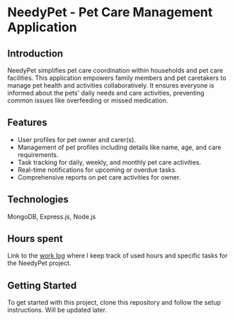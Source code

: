 # NeedyPet - Pet Care Management Application

## Introduction

NeedyPet simplifies pet care coordination within households and pet care facilities. This application empowers family members and pet caretakers to manage pet health and activities collaboratively. It ensures everyone is informed about the pets' daily needs and care activities, preventing common issues like overfeeding or missed medication.

## Features

- User profiles for pet owner and carer(s).
- Management of pet profiles including details like name, age, and care requirements.
- Task tracking for daily, weekly, and monthly pet care activities.
- Real-time notifications for upcoming or overdue tasks.
- Comprehensive reports on pet care activities for owner.

## Technologies

MongoDB, Express.js, Node.js

## Hours spent

Link to the [work log](https://github.com/yumeangelica/needypet/blob/3323811399859cdfe63fb1a61fe44f67a40f5c39/documentation/usedHours.md) where I keep track of used hours and specific tasks for the NeedyPet project.

## Getting Started

To get started with this project, clone this repository and follow the setup instructions. Will be updated later.
